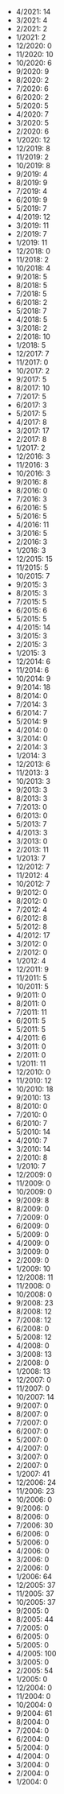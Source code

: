 *  4/2021: 14
*  3/2021: 4
*  2/2021: 2
*  1/2021: 2
*  12/2020: 0
*  11/2020: 10
*  10/2020: 6
*  9/2020: 9
*  8/2020: 2
*  7/2020: 6
*  6/2020: 2
*  5/2020: 5
*  4/2020: 7
*  3/2020: 5
*  2/2020: 6
*  1/2020: 12
*  12/2019: 8
*  11/2019: 2
*  10/2019: 8
*  9/2019: 4
*  8/2019: 9
*  7/2019: 4
*  6/2019: 9
*  5/2019: 7
*  4/2019: 12
*  3/2019: 11
*  2/2019: 7
*  1/2019: 11
*  12/2018: 0
*  11/2018: 2
*  10/2018: 4
*  9/2018: 5
*  8/2018: 5
*  7/2018: 5
*  6/2018: 2
*  5/2018: 7
*  4/2018: 5
*  3/2018: 2
*  2/2018: 10
*  1/2018: 5
*  12/2017: 7
*  11/2017: 0
*  10/2017: 2
*  9/2017: 5
*  8/2017: 10
*  7/2017: 5
*  6/2017: 3
*  5/2017: 5
*  4/2017: 8
*  3/2017: 17
*  2/2017: 8
*  1/2017: 2
*  12/2016: 3
*  11/2016: 3
*  10/2016: 3
*  9/2016: 8
*  8/2016: 0
*  7/2016: 3
*  6/2016: 5
*  5/2016: 5
*  4/2016: 11
*  3/2016: 5
*  2/2016: 3
*  1/2016: 3
*  12/2015: 15
*  11/2015: 5
*  10/2015: 7
*  9/2015: 3
*  8/2015: 3
*  7/2015: 5
*  6/2015: 6
*  5/2015: 5
*  4/2015: 14
*  3/2015: 3
*  2/2015: 3
*  1/2015: 3
*  12/2014: 6
*  11/2014: 6
*  10/2014: 9
*  9/2014: 18
*  8/2014: 0
*  7/2014: 3
*  6/2014: 7
*  5/2014: 9
*  4/2014: 0
*  3/2014: 0
*  2/2014: 3
*  1/2014: 3
*  12/2013: 6
*  11/2013: 3
*  10/2013: 3
*  9/2013: 3
*  8/2013: 3
*  7/2013: 0
*  6/2013: 0
*  5/2013: 7
*  4/2013: 3
*  3/2013: 0
*  2/2013: 11
*  1/2013: 7
*  12/2012: 7
*  11/2012: 4
*  10/2012: 7
*  9/2012: 0
*  8/2012: 0
*  7/2012: 4
*  6/2012: 8
*  5/2012: 8
*  4/2012: 17
*  3/2012: 0
*  2/2012: 0
*  1/2012: 4
*  12/2011: 9
*  11/2011: 5
*  10/2011: 5
*  9/2011: 0
*  8/2011: 0
*  7/2011: 11
*  6/2011: 5
*  5/2011: 5
*  4/2011: 6
*  3/2011: 0
*  2/2011: 0
*  1/2011: 11
*  12/2010: 0
*  11/2010: 12
*  10/2010: 18
*  9/2010: 13
*  8/2010: 0
*  7/2010: 0
*  6/2010: 7
*  5/2010: 14
*  4/2010: 7
*  3/2010: 14
*  2/2010: 8
*  1/2010: 7
*  12/2009: 0
*  11/2009: 0
*  10/2009: 0
*  9/2009: 8
*  8/2009: 0
*  7/2009: 0
*  6/2009: 0
*  5/2009: 0
*  4/2009: 0
*  3/2009: 0
*  2/2009: 0
*  1/2009: 10
*  12/2008: 11
*  11/2008: 0
*  10/2008: 0
*  9/2008: 23
*  8/2008: 12
*  7/2008: 12
*  6/2008: 0
*  5/2008: 12
*  4/2008: 0
*  3/2008: 13
*  2/2008: 0
*  1/2008: 13
*  12/2007: 0
*  11/2007: 0
*  10/2007: 14
*  9/2007: 0
*  8/2007: 0
*  7/2007: 0
*  6/2007: 0
*  5/2007: 0
*  4/2007: 0
*  3/2007: 0
*  2/2007: 0
*  1/2007: 41
*  12/2006: 24
*  11/2006: 23
*  10/2006: 0
*  9/2006: 0
*  8/2006: 0
*  7/2006: 30
*  6/2006: 0
*  5/2006: 0
*  4/2006: 0
*  3/2006: 0
*  2/2006: 0
*  1/2006: 64
*  12/2005: 37
*  11/2005: 37
*  10/2005: 37
*  9/2005: 0
*  8/2005: 44
*  7/2005: 0
*  6/2005: 0
*  5/2005: 0
*  4/2005: 100
*  3/2005: 0
*  2/2005: 54
*  1/2005: 0
*  12/2004: 0
*  11/2004: 0
*  10/2004: 0
*  9/2004: 61
*  8/2004: 0
*  7/2004: 0
*  6/2004: 0
*  5/2004: 0
*  4/2004: 0
*  3/2004: 0
*  2/2004: 0
*  1/2004: 0